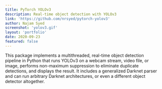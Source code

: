 ```yaml
---
title: PyTorch YOLOv3
description: Real-time object detection with YOLOv3
link: 'https://github.com/nrsyed/pytorch-yolov3'
author: Najam Syed
screenshot: 'yolov3.gif'
layout: 'portfolio'
date: 2020-09-23
featured: false
---
```


This package implements a multithreaded, real-time object detection pipeline
in Python that runs YOLOv3 on a webcam stream, video file, or image, performs
non-maximum suppression to eliminate duplicate detections, and displays the
result. It includes a generalized Darknet parser and can run arbitrary Darknet
architectures, or even a different object detector altogether.
